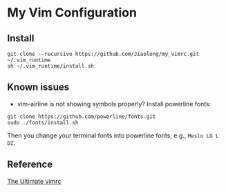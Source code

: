 # My Vim Configuration

## Install
```shell
git clone --recursive https://github.com/Jiaolong/my_vimrc.git ~/.vim_runtime
sh ~/.vim_runtime/install.sh
```
## Known issues
- vim-airline is not showing symbols properly?
Install powerline fonts:
```shell
git clone https://github.com/powerline/fonts.git
sudo ./fonts/install.sh
```
Then you change your terminal fonts into powerline fonts, e.g., `Meslo LG L DZ`.

## Reference
[The Ultimate vimrc](https://github.com/amix/vimrc.git)

